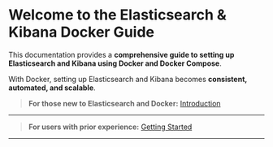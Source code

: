 

# Welcome to the Elasticsearch & Kibana Docker Guide

This documentation provides a **comprehensive guide to setting up Elasticsearch and Kibana using Docker and Docker Compose**. 

With Docker, setting up Elasticsearch and Kibana becomes **consistent, automated, and scalable**. 

> **For those new to Elasticsearch and Docker:**
[Introduction ](introduction.md)

---
> **For users with prior experience:**
[Getting Started ](GettingStarted.md)
---